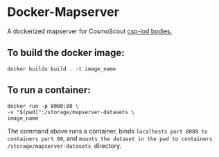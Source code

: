 # Docker-Mapserver

A dockerized mapserver for CosmoScout [csp-lod bodies.](https://github.com/cosmoscout/cosmoscout-vr/tree/main/plugins/csp-lod-bodies#readme)

## To build the docker image:
``` console
docker buildx build . -t image_name
```
## To run a container:

```console
docker run -p 8080:80 \ 
-v "$(pwd)":/storage/mapserver-datasets \  
image_name
```
The command above runs a container, binds `localhosts port 8080 to containers port 80`, and `mounts the dataset in the pwd to containers  /storage/mapserver-datasets `directory.
